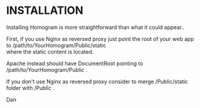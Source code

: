 # INSTALLATION
   
  Installing Homogram is more straightforward than what it could appear..   
  
  First, if you use Nginx as reversed proxy just point the root of your web app to /path/to/YourHomogram/Public/static   
  where the static content is located.
  
  Apache instead should have DocumentRoot pointing to /path/to/YourHomogram/Public .   
  
  If you don't use Nginx as reversed proxy consider to merge /Public/static folder with /Public .   
  
  Dan
